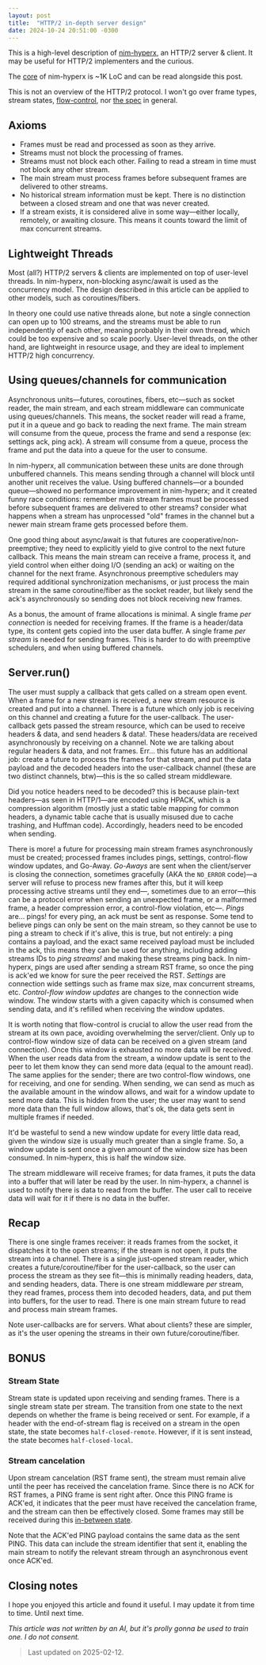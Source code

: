 ```yaml
---
layout: post
title:  "HTTP/2 in-depth server design"
date: 2024-10-24 20:51:00 -0300
---
```


This is a high-level description of [nim-hyperx](https://github.com/nitely/nim-hyperx), an HTTP/2 server & client. It may be useful for HTTP/2 implementers and the curious.

The [core](https://github.com/nitely/nim-hyperx/blob/master/src/hyperx/clientserver.nim) of nim-hyperx is ~1K LoC and can be read alongside this post.

This is not an overview of the HTTP/2 protocol. I won't go over frame types, stream states, [flow-control](https://nitely.github.io/2024/08/23/http-2-flow-control-dead-lock.html), nor [the spec](https://datatracker.ietf.org/doc/html/rfc9113) in general.

## Axioms

- Frames must be read and processed as soon as they arrive.
- Streams must not block the processing of frames.
- Streams must not block each other. Failing to read a stream in time must not block any other stream.
- The main stream must process frames before subsequent frames are delivered to other streams.
- No historical stream information must be kept. There is no distinction between a closed stream and one that was never created.
- If a stream exists, it is considered alive in some way—either locally, remotely, or awaiting closure. This means it counts toward the limit of max concurrent streams.

## Lightweight Threads

Most (all?) HTTP/2 servers & clients are implemented on top of user-level threads. In nim-hyperx, non-blocking async/await is used as the concurrency model. The design described in this article can be applied to other models, such as coroutines/fibers.

In theory one could use native threads alone, but note a single connection can open up to 100 streams, and the streams must be able to run independently of each other, meaning probably in their own thread, which could be too expensive and so scale poorly. User-level threads, on the other hand, are lightweight in resource usage, and they are ideal to implement HTTP/2 high concurrency.

## Using queues/channels for communication

Asynchronous units—futures, coroutines, fibers, etc—such as socket reader, the main stream, and each stream middleware can communicate using queues/channels. This means, the socket reader will read a frame, put it in a queue and go back to reading the next frame. The main stream will consume from the queue, process the frame and send a response (ex: settings ack, ping ack). A stream will consume from a queue, process the frame and put the data into a queue for the user to consume.

In nim-hyperx, all communication between these units are done through unbuffered channels. This means sending through a channel will block until another unit receives the value. Using buffered channels—or a bounded queue—showed no performance improvement in nim-hyperx; and it created funny race conditions: remember main stream frames must be processed before subsequent frames are delivered to other streams? consider what happens when a stream has unprocessed "old" frames in the channel but a newer main stream frame gets processed before them.

One good thing about async/await is that futures are cooperative/non-preemptive; they need to explicitly yield to give control to the next future callback. This means the main stream can receive a frame, process it, and yield control when either doing I/O (sending an ack) or waiting on the channel for the next frame. Asynchronous preemptive schedulers may required additional synchronization mechanisms, or just process the main stream in the same coroutine/fiber as the socket reader, but likely send the ack's asynchronously so sending does not block receiving new frames.

As a bonus, the amount of frame allocations is minimal. A single frame *per connection* is needed for receiving frames. If the frame is a header/data type, its content gets copied into the user data buffer. A single frame *per stream* is needed for sending frames. This is harder to do with preemptive schedulers, and when using buffered channels.

## Server.run()

The user must supply a callback that gets called on a stream open event. When a frame for a new stream is received, a new stream resource is created and put into a channel. There is a future which only job is receiving on this channel and creating a future for the user-callback. The user-callback gets passed the stream resource, which can be used to receive headers & data, and send headers & data!. These headers/data are received asynchronously by receiving on a channel. Note we are talking about regular headers & data, and not frames. Err... this future has an additional job: create a future to process the frames for that stream, and put the data payload and the decoded headers into the user-callback channel (these are two distinct channels, btw)—this is the so called stream middleware.

Did you notice headers need to be decoded? this is because plain-text headers—as seen in HTTP/1—are encoded using HPACK, which is a compression algorithm (mostly just a static table mapping for common headers, a dynamic table cache that is usually misused due to cache trashing, and Huffman code). Accordingly, headers need to be encoded when sending.

There is more! a future for processing main stream frames asynchronously must be created; processed frames includes pings, settings, control-flow window updates, and Go-Away. *Go-Aways* are sent when the client/server is closing the connection, sometimes gracefully (AKA the `NO_ERROR` code)—a server will refuse to process new frames after this, but it will keep processing active streams until they end—, sometimes due to an error—this can be a protocol error when sending an unexpected frame, or a malformed frame, a header compression error, a control-flow violation, etc—. *Pings* are... pings! for every ping, an ack must be sent as response. Some tend to believe pings can only be sent on the main stream, so they cannot be use to ping a stream to check if it's alive, this is true, but not entirely: a ping contains a payload, and the exact same received payload must be included in the ack, this means they can be used for anything, including adding streams IDs to *ping streams!* and making these streams ping back. In nim-hyperx, pings are used after sending a stream RST frame, so once the ping is ack'ed we know for sure the peer received the RST. *Settings* are connection wide settings such as frame max size, max concurrent streams, etc. *Control-flow window updates* are changes to the connection wide window. The window starts with a given capacity which is consumed when sending data, and it's refilled when receiving the window updates.

It is worth noting that flow-control is crucial to allow the user read from the stream at its own pace, avoiding overwhelming the server/client. Only up to control-flow window size of data can be received on a given stream (and connection). Once this window is exhausted no more data will be received. When the user reads data from the stream, a window update is sent to the peer to let them know they can send more data (equal to the amount read). The same applies for the sender; there are two control-flow windows, one for receiving, and one for sending. When sending, we can send as much as the available amount in the window allows, and wait for a window update to send more data. This is hidden from the user; the user may want to send more data than the full window allows, that's ok, the data gets sent in multiple frames if needed.

It'd be wasteful to send a new window update for every little data read, given the window size is usually much greater than a single frame. So, a window update is sent once a given amount of the window size has been consumed. In nim-hyperx, this is half the window size.

The stream middleware will receive frames; for data frames, it puts the data into a buffer that will later be read by the user. In nim-hyperx, a channel is used to notify there is data to read from the buffer. The user call to receive data will wait for it if there is no data in the buffer.

## Recap

There is one single frames receiver: it reads frames from the socket, it dispatches it to the open streams; if the stream is not open, it puts the stream into a channel. There is a single just-opened stream reader, which creates a future/coroutine/fiber for the user-callback, so the user can process the stream as they see fit—this is minimally reading headers, data, and sending headers, data. There is one stream middleware *per* stream, they read frames, process them into decoded headers, data, and put them into buffers, for the user to read. There is one main stream future to read and process main stream frames.

Note user-callbacks are for servers. What about clients? these are simpler, as it's the user opening the streams in their own future/coroutine/fiber.

## BONUS

### Stream State

Stream state is updated upon receiving and sending frames. There is a single stream state per stream. The transition from one state to the next depends on whether the frame is being received or sent. For example, if a header with the end-of-stream flag is received on a stream in the open state, the state becomes `half-closed-remote`. However, if it is sent instead, the state becomes `half-closed-local`.

### Stream cancelation

Upon stream cancelation (RST frame sent), the stream must remain alive until the peer has received the cancelation frame. Since there is no ACK for RST frames, a PING frame is sent right after. Once this PING frame is ACK'ed, it indicates that the peer must have received the cancelation frame, and the stream can then be effectively closed. Some frames may still be received during this [in-between state](https://nitely.github.io/2024/08/20/http-2-the-missing-state.html).

Note that the ACK'ed PING payload contains the same data as the sent PING. This data can include the stream identifier that sent it, enabling the main stream to notify the relevant stream through an asynchronous event once ACK'ed.

## Closing notes

I hope you enjoyed this article and found it useful. I may update it from time to time. Until next time.

*This article was not written by an AI, but it's prolly gonna be used to train one. I do not consent.*

> Last updated on 2025-02-12.
